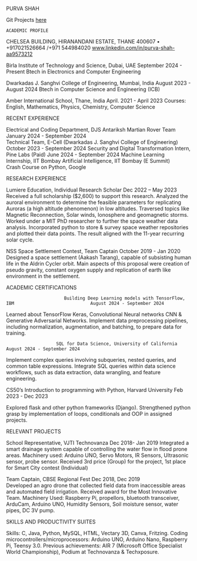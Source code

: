 PURVA SHAH

Git Projects [here](https://github.com/purvashah2702/portfolio.io.git)

    ACADEMIC PROFILE
CHELSEA BUILDING, HIRANANDANI ESTATE, THANE
400607
• +917021526664 /+971 544984020  www.linkedin.com/in/purva-shah-aa9573212


   Birla Institute of Technology and Science, Dubai, UAE				                            September 2024 - Present
   Btech in Electronics and Computer Engineering

   Dwarkadas J. Sanghvi College of Engineering, Mumbai, India				            August 2023 - August 2024
   Btech in Computer Science and Engineering (ICB)

  Amber International School, Thane, India                                                                                             April. 2021 - April 2023
Courses: English, Mathematics, Physics, Chemistry, Computer Science

RECENT EXPERIENCE


Electrical and Coding Department, DJS Antariksh Martian Rover Team                                           January 2024 - September 2024          
Technical Team, E-Cell (Dwarkadas J. Sanghvi College of Engineering)                                          October 2023 - September 2024
Security and Digital Transformation Intern, Pine Labs (Paid)                                                                  June 2024 - September 2024
Machine Learning Internship, IIT Bombay
Artificial Intelligence, IIT Bombay (E Summit)     
Crash Course on Python, Google               

RESEARCH EXPERIENCE



Lumiere Education, Individual Research Scholar	                                                                                                Dec 2022 – May 2023
Received a full scholarship ($2,600) to support this research.
Analyzed the auroral environment to determine the feasible parameters for replicating Auroras (a high altitude phenomenon) in low altitudes. Traversed topics like Magnetic Reconnection, Solar winds, Ionosphere and geomagnetic storms.
Worked under a MIT PhD researcher to further the space weather data analysis. Incorporated python to store & survey space weather repositories and plotted their data points. The result aligned with the 11-year recurring solar cycle.

  NSS Space Settlement Contest, Team Captain	                                                                                        October 2019 - Jan 2020		
Designed a space settlement (Aakash Tarang),  capable of subsisting human life in the Aldrin Cycler orbit. 
Main aspects of this proposal were creation of pseudo gravity, constant oxygen supply and replication of earth like environment in the settlement. 

ACADEMIC CERTIFICATIONS










                          Building Deep Learning models with TensorFlow, IBM					         August 2024 - September 2024        
Learned about TensorFlow Keras, Convolutional Neural networks CNN & Generative Adversarial Networks.
Implement data preprocessing pipelines, including normalization, augmentation, and batching, to prepare data for training.

                       SQL for Data Science, University of California						         August 2024 - September 2024        
Implement complex queries involving subqueries, nested queries, and common table expressions.
Integrate SQL queries within data science workflows, such as data extraction, data wrangling, and feature engineering.
















CS50’s Introduction to programming with Python, Harvard University	                                                      Feb 2023 - Dec 2023



Explored flask and other python frameworks (Django).
Strengthened python grasp by implementation of loops, conditionals and OOP in assigned projects.

   RELEVANT PROJECTS





  School Representative, VJTI Technovanza 							           Dec 2018- Jan 2019
Integrated a smart drainage system capable of controlling the water flow in flood prone areas.
Machinery used: Arduino UNO, Servo Motors, IR Sensors, Ultrasonic sensor, probe sensor.
Received 3rd price (Group) for the project, 1st place for Smart City contest (Individual)

  Team Captain, CBSE Regional Fest   								           Dec 2018, Dec 2019                                                                                                          
Developed an agro drone that collected field data from inaccessible areas and automated field irrigation.
Received award for the Most Innovative Team.
Machinery Used: Raspberry Pi, propellors, bluetooth transceiver, ArduCam, Arduino UNO, Humidity Sensors, Soil moisture sensor, water pipes, DC 3V pump.

SKILLS AND PRODUCTIVITY SUITES

Skills: C, Java, Python, MySQL, HTML, Vectary 3D, Canva, Fritzing. 							      Coding microcontrollers/microprocessors: Arduino UNO, Arduino Nano, Raspberry Pi, Teensy 3.0.                                                                    Previous achievements: AIR 7 (Microsoft Office Specialist World Championship), Podium at Technovanza & Techxposure. 

